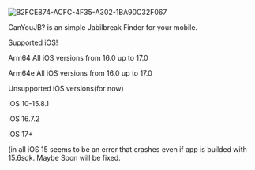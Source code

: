 ![B2FCE874-ACFC-4F35-A302-1BA90C32F067](https://github.com/SamoXcZ/CanYouJB/assets/111131419/7d4f87b9-30b9-4d39-9768-6bf353e2e8b0)

CanYouJB? is an simple Jabilbreak Finder for your mobile.

Supported iOS!

Arm64
All iOS versions from 16.0 up to 17.0

Arm64e
All iOS versions from 16.0 up to 17.0

Unsupported iOS versions(for now)

iOS 10-15.8.1 

iOS 16.7.2

iOS 17+

(in all iOS 15 seems to be an error that crashes even if app is builded with 15.6sdk. Maybe Soon will be fixed.

